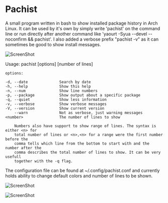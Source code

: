 Pachist
=======

A small program written in bash to show installed package history in Arch Linux. It can be used by it's own by simply write 'pachist' on the command line or run directly after another command like 'yaourt -Syua --devel --noconfirm && pachist'. I also added a verbose prefix "pachist -v" as it can sometimes be good to show install messages.


![ScreenShot](https://raw.github.com/Almehdi/pachist/master/screenshot1.png)


Usage: pachist [options] [number of lines]

	options:

	-d, --date              Search by date
	-h, --help              Show this help
	-n, --num               Show line numbers
	-p, --package           Show output about a specific package
	-q, --quiet             Show less information
	-v, --verbose           Show verbose messages
	-V, --version           Show current version
	    --warn              Not as verbose, just warning messages
	<number>                The number of lines to show
                                
        Numbers also have support to show range of lines. The syntax is either <n> for 
        total number of lines or <n>,<n> for a range were the first number before the 
        comma tells which line from the bottom to start with and the number after the 
        comma describes the total number of lines to show. It can be very usefull 
        together with the -q flag.


The configuration file can be found at ~/.config/pachist.conf and currently holds ability to change default colors and number of lines to be shown.

![ScreenShot](https://raw.github.com/Almehdi/pachist/master/screenshot2.png)

![ScreenShot](https://raw.github.com/Almehdi/pachist/master/screenshot3.png)
